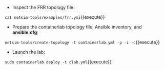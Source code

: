 * Inspect the FRR topology file:

`cat netsim-tools/examples/frr.yml`{{execute}}

* Prepare the containerlab topology file, Ansible inventory, and **ansible.cfg**:

`netsim-tools/create-topology -t containerlab.yml -p -i -c`{{execute}}

* Launch the lab:

`sudo containerlab deploy -t clab.yml`{{execute}}
